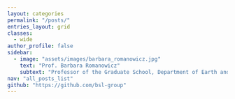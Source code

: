 ```yaml
---
layout: categories
permalink: "/posts/"
entries_layout: grid
classes:
  - wide
author_profile: false
sidebar:
  - image: "assets/images/barbara_romanowicz.jpg"
    text: "Prof. Barbara Romanowicz"
    subtext: "Professor of the Graduate School, Department of Earth and Planetary Science, UC Berkeley"
nav: "all_posts_list"
github: "https://github.com/bsl-group"
---
```

